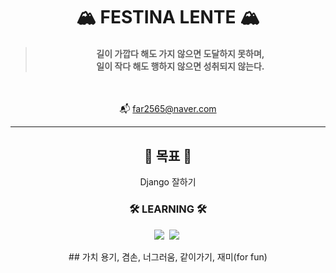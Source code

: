 <div align="center">
	
# 🏔️ FESTINA LENTE 🏔️

> #### 길이 가깝다 해도 가지 않으면 도달하지 못하며, <br> 일이 작다 해도 행하지 않으면 성취되지 않는다.

<br>

📬 far2565@naver.com  

</div>

---

<div align="center">

## 🎯 목표 🎯

Django 잘하기

### 🛠 LEARNING 🛠

<p>
	<img src="https://img.shields.io/badge/Python-3766AB?style=flat-square&logo=Python&logoColor=white"/></a>&nbsp
	<img src="https://img.shields.io/badge/Django-092E20?style=flat-square&logo=Django&logoColor=white"/></a>&nbsp
</p>
## 가치
용기, 겸손, 너그러움, 같이가기, 재미(for fun)  
